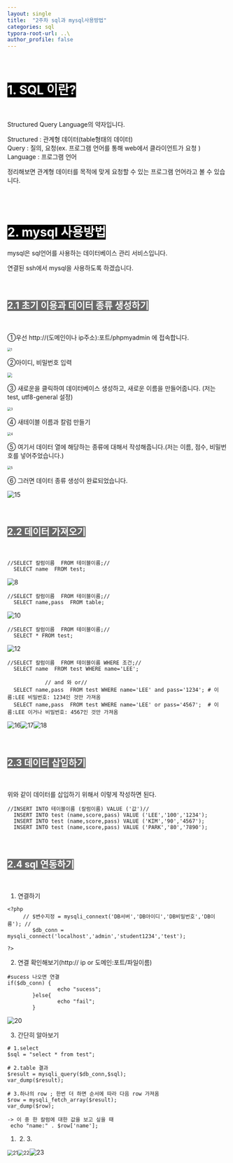 ```yaml
---
layout: single
title:  "2주차 sql과 mysql사용방법"
categories: sql
typora-root-url: ..\
author_profile: false
---
```


<br>

# <span style="background:#000000; color:#ffffff">1. SQL 이란?</span>

<br>

Structured Query Language의 약자입니다.

Structured : 관계형 데이터(table형태의 데이터)  
Query : 질의, 요청(ex. 프로그램 언어를 통해 web에서 클라이언트가 요청 )   
Language : 프로그램 언어

정리해보면 관계형 데이터를 목적에 맞게 요청할 수 있는 프로그램 언어라고 볼 수 있습니다.

<br>

<br>

# <span style="background:#000000; color:#ffffff">2. mysql 사용방법</span>

mysql은 sql언어를 사용하는 데이터베이스 관리 서비스입니다. 

연결된 ssh에서 mysql을 사용하도록 하겠습니다.

<br>

## <span style="background:#696969; color:#ffffff">2.1  초기 이용과 데이터 종류 생성하기</span>

<br>

①우선 http://(도메인이나 ip주소):포트/phpmyadmin 에 접속합니다.

<img src="/images/2024-04-26-first/1.PNG" alt="1" style="zoom: 50%;" />

②아이디, 비밀번호 입력



<img src="/images/2024-04-26-first/2.PNG" style="zoom: 67%;" />



③ 새로운을 클릭하여 데이터베이스 생성하고,  새로운 이름을 만들어줍니다. (저는 test, utf8-general 설정)





<img src="/images/2024-04-26-first/3.PNG" alt="3" style="zoom:50%;" />

④ 새테이블 이름과 칼럼 만들기

<img src="/images/2024-04-26-first/4.PNG" alt="4" style="zoom:50%;" />

⑤ 여기서 데이터 열에 해당하는 종류에 대해서 작성해줍니다.(저는 이름, 점수, 비밀번호를 넣어주었습니다.)

<img src="/images/2024-04-26-first/5.PNG" alt="5" style="zoom:50%;" />



⑥ 그러면 데이터 종류 생성이 완료되었습니다.

![15](/images/2024-04-26-first/15.PNG)

<br>

## <span style="background:#696969; color:#ffffff">2.2   데이터 가져오기</span>

<br>

```
//SELECT 칼럼이름  FROM 테이블이름;//
  SELECT name  FROM test;
```

![8](/images/2024-04-26-first/8-1714128429210-31.PNG)

```
//SELECT 칼럼이름  FROM 테이블이름;//
  SELECT name,pass  FROM table;
```

![10](/images/2024-04-26-first/10-1714128752829-33.PNG)

```
//SELECT 칼럼이름  FROM 테이블이름;//
  SELECT * FROM test;
```

![12](/images/2024-04-26-first/12-1714128818790-35.PNG)

```
//SELECT 칼럼이름  FROM 테이블이름 WHERE 조건;//
  SELECT name  FROM test WHERE name='LEE';
  
  			// and 와 or//
  SELECT name,pass  FROM test WHERE name='LEE' and pass='1234'; # 이름:LEE 비밀번호: 1234인 것만 가져옴
  SELECT name,pass  FROM test WHERE name='LEE' or pass='4567';  # 이름:LEE 이거나 비밀번호: 4567인 것만 가져옴
```

![16](/images/2024-04-26-first/16.PNG)![17](/images/2024-04-26-first/17.PNG)![18](/images/2024-04-26-first/18.PNG)

<br>

## <span style="background:#696969; color:#ffffff">2.3  데이터 삽입하기</span>

<br>

위와 같이 데이터를 삽입하기 위해서 이렇게 작성하면 된다.

```
//INSERT INTO 테이블이름 (칼럼이름) VALUE ('값')//
  INSERT INTO test (name,score,pass) VALUE ('LEE','100','1234');
  INSERT INTO test (name,score,pass) VALUE ('KIM','90','4567');
  INSERT INTO test (name,score,pass) VALUE ('PARK','80','7890');
```

<br>

## <span style="background:#696969; color:#ffffff">2.4  sql 연동하기</span>

<br>

1. 연결하기

```
<?php
	 // $변수지정 = mysqli_connext('DB서버','DB아이디','DB비밀번호','DB이름'); //
        $db_conn = mysqli_connect('localhost','admin','student1234','test');
        
?>
```

2. 연결 확인해보기(http:// ip or 도메인:포트/파일이름)

```
#sucess 나오면 연결
if($db_conn) {
                echo "sucess";
        }else{
                echo "fail";
        }
```

![20](/images/2024-04-26-2/20.PNG)

3. 간단히 알아보기

```
# 1.select
$sql = "select * from test";

# 2.table 결과
$result = mysqli_query($db_conn,$sql);
var_dump($result);

# 3.하나의 row ; 한번 더 하면 순서에 따라 다음 row 가져옴
$row = mysqli_fetch_array($result);
var_dump($row);

-> 이 중 한 칼럼에 대한 값을 보고 싶을 때
 echo "name:" . $row['name'];

```

1. ​						2.							3.



<img src="/images/2024-04-26-2/21.PNG" alt="21" style="zoom: 80%;" /><img src="/images/2024-04-26-2/22.PNG" alt="22" style="zoom:80%;" />![23](/images/2024-04-26-2/23.PNG)

